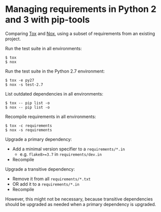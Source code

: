 # Managing requirements in Python 2 and 3 with pip-tools

Comparing [Tox](https://tox.readthedocs.io/) and [Nox](http://nox.thea.codes/), using a subset of requirements from an existing project.

Run the test suite in all environments:

```
$ tox
$ nox
```

Run the test suite in the Python 2.7 environment:

```
$ tox -e py27
$ nox -s test-2.7
```

List outdated dependencies in all environments:

```
$ tox -- pip list -o
$ nox -- pip list -o
```

Recompile requirements in all environments:

```
$ tox -c requirements
$ nox -s requirements
```

Upgrade a primary dependency:

- Add a minimal version specifier to a `requirements/*.in`
    - e.g. `flake8>=3.7` in `requirements/dev.in`
- Recompile

Upgrade a transitive dependency:

- Remove it from all `requirements/*.txt`
- OR add it to a `requirements/*.in`
- Recompile

However, this might not be necessary, because transitive dependencies should be upgraded as needed when a primary dependency is upgraded.
